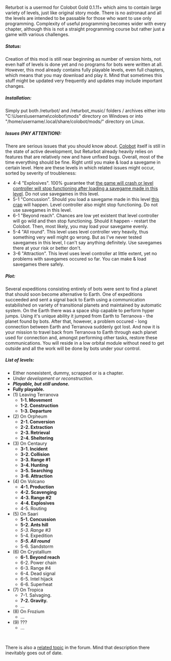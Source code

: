Returbot is a usermod for Colobot Gold 0.1.11+ which aims to contain large variety of levels, just like original story mode. There is no astronaut and all the levels are intended to be passable for those who want to use only programming. Complexity of useful programming becomes wider with every chapter, although this is not a straight programming course but rather just a game with various challenges.

<h5>Status:</h5>

Creation of this mod is still near beginning as number of version hints, not even half of levels is done yet and no programs for bots were written at all. However, this mod already contains fully playable levels, even full chapters, which means that you may download and play it. Mind that sometimes this stuff might be updated very frequently and updates may include important changes.

<h5>Installation:</h5>

Simply put both /returbot/ and /returbot_music/ folders / archives either into "C:\Users\username\colobot\mods\" directory on Windows or into "/home/username/.local/share/colobot/mods/" directory on Linux.

<h5>Issues (PAY ATTENTION):</h5>

There are serious issues that you should know about. [Colobot](https://github.com/colobot/colobot) itself is still in the state of active development, but Returbot already heavily relies on features that are relatively new and have unfixed bugs. Overall, most of the time everything should be fine. Right until you make & load a savegame in certain level. Here are these levels in which related issues might occur, sorted by severity of troubleness:
<br>
* 4-4 "Explosives". 100% guarantee that [the game will crash or level controller will stop functioning after loading a savegame made in this level](https://github.com/rbcat/returbot/issues/1). Do not use savegames in this level.
* 5-1 "Concussion". Should you load a savegame made in this level [this crap](https://github.com/rbcat/returbot/issues/2) will happen. Level controller also might stop functioning. Do not use savegames in this level.
* 6-1 "Beyond reach". Chances are low yet existent that level controller will go wild and then stop functioning. Should it happen - restart the Colobot. Then, most likely, you may load your savegame evenly.
* 5-4 "All round". This level uses level controller very heavily, thus something very well might go wrong. But as I've never tested savegames in this level, I can't say anything definitely. Use savegames there at your risk or better don't.
* 3-6 "Attraction". This level uses level controller at little extent, yet no problems with savegames occured so far. You can make & load savegames there safely.

<h5>Plot:</h5>

Several expeditions consisting entirely of bots were sent to find a planet that should soon become alternative to Earth. One of expeditions succeeded and sent a signal back to Earth using a communication estabilished on variety of transitional planets and maintained by automatic system. On the Earth there was a space ship capable to perform hyper jumps. Using it's unique ability it jumped from Earth to Terranova - the planet found by bots. After that, however, a problem occured - long connection between Earth and Terranova suddenly got lost. And now it is your mission to travel back from Terranova to Earth through each planet used for connection and, amongst performing other tasks, restore these communications. You will reside in a low orbital module without need to get outside and all the work will be done by bots under your control.

<h5>List of levels:</h5>

* Either nonexistent, dummy, scrapped or is a chapter.
* *Under development or reconstruction.*
* ***Playable, but still undone.***
* **Fully playable.**
* (1) Leaving Terranova
  * **1-1. Movement**
  * **1-2. Construction**
  * **1-3. Departure**
* (2) On Orpheum
  * **2-1. Conversion**
  * **2-2. Extraction**
  * **2-3. Retrieval**
  * **2-4. Sheltering**
* (3) On Centaury
  * **3-1. Incident**
  * **3-2. Collision**
  * **3-3. Range #1**
  * **3-4. Hunting**
  * **3-5. Searching**
  * **3-6. Attraction**
* (4) On Volcano
  * **4-1. Production**
  * **4-2. Scavenging**
  * **4-3. Range #2**
  * **4-4. Explosives**
  * 4-5. Routing
* (5) On Saari
  * **5-1. Concussion**
  * **5-2. Ants hill**
  * *5-3. Range #3*
  * 5-4. Expedition
  * ***5-5. All round***
  * 5-6. Sandstorm
* (6) On Crystallium
  * **6-1. Beyond reach**
  * 6-2. Power chain 
  * 6-3. Range #4
  * 6-4. Dead signal
  * 6-5. Intel hijack
  * 6-6. Superheat
* (7) On Tropica
  * 7-1. Salvaging.
  * **7-2. Gravity.**
  * ...
* (8) On Frozium
  * ...
* (9) ???
  * ...

<br>

There is also a [related topic](https://colobot.info/forum/showthread.php?tid=949&pid=8033) in the forum. Mind that description there inevitably goes out of date.
